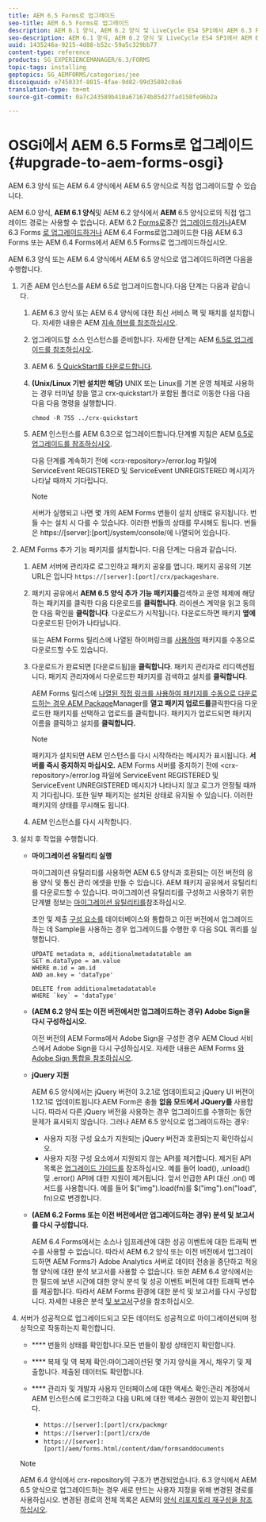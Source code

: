 ```yaml
---
title: AEM 6.5 Forms로 업그레이드
seo-title: AEM 6.5 Forms로 업그레이드
description: AEM 6.1 양식, AEM 6.2 양식 및 LiveCycle ES4 SP1에서 AEM 6.3 Forms로 직접 업그레이드할 수 있습니다.
seo-description: AEM 6.1 양식, AEM 6.2 양식 및 LiveCycle ES4 SP1에서 AEM 6.3 Forms로 직접 업그레이드할 수 있습니다.
uuid: 1435246a-9215-4d88-b52c-59a5c329bb77
content-type: reference
products: SG_EXPERIENCEMANAGER/6.3/FORMS
topic-tags: installing
geptopics: SG_AEMFORMS/categories/jee
discoiquuid: e745033f-8015-4fae-9d82-99d35802c0a6
translation-type: tm+mt
source-git-commit: 0a7c243589b410a671674b85d27fad158fe96b2a

---
```



# OSGi에서 AEM 6.5 Forms로 업그레이드 {#upgrade-to-aem-forms-osgi}

AEM 6.3 양식 또는 AEM 6.4 양식에서 AEM 6.5 양식으로 직접 업그레이드할 수 있습니다.

AEM 6.0 양식, **AEM 6.1 양식**&#x200B;및 AEM 6.2 양식에서 **AEM** 6.5 양식으로의 직접 업그레이드 경로는 사용할 수 없습니다. AEM 6.2 [Forms로](https://helpx.adobe.com/experience-manager/6-2/forms/using/upgrade.html)중간 [업그레이드하거나](https://helpx.adobe.com/experience-manager/6-3/forms/using/upgrade.html)AEM 6.3 Forms [로 업그레이드하거나](/help/forms/using/upgrade.md) AEM 6.4 Forms로업그레이드한 다음 AEM 6.3 Forms 또는 AEM 6.4 Forms에서 AEM 6.5 Forms로 업그레이드하십시오.

AEM 6.3 양식 또는 AEM 6.4 양식에서 AEM 6.5 양식으로 업그레이드하려면 다음을 수행합니다.

1. 기존 AEM 인스턴스를 AEM 6.5로 업그레이드합니다.다음 단계는 다음과 같습니다.

   1. AEM 6.3 양식 또는 AEM 6.4 양식에 대한 최신 서비스 팩 및 패치를 설치합니다. 자세한 내용은 AEM [지속 허브를 참조하십시오](https://helpx.adobe.com/experience-manager/aem-releases-updates.html).
   1. 업그레이드할 소스 인스턴스를 준비합니다. 자세한 단계는 AEM [6.5로 업그레이드를 참조하십시오](/help/sites-deploying/upgrade.md).
   1. AEM 6. [5 QuickStart를 다운로드합니다](/help/sites-deploying/deploy.md#getting%20the%20software).
   1. **(Unix/Linux 기반 설치만 해당)** UNIX 또는 Linux를 기본 운영 체제로 사용하는 경우 터미널 창을 열고 crx-quickstart가 포함된 폴더로 이동한 다음 다음 다음 다음 명령을 실행합니다.

      `chmod -R 755 ../crx-quickstart`

   1. AEM 인스턴스를 AEM 6.3으로 업그레이드합니다.단계별 지침은 AEM [6.5로 업그레이드를 참조하십시오](/help/sites-deploying/upgrade.md).

      다음 단계를 계속하기 전에 &lt;crx-repository>/error.log 파일에 ServiceEvent REGISTERED 및 ServiceEvent UNREGISTERED 메시지가 나타날 때까지 기다립니다.

      >[!NOTE]
      >
      >서버가 실행되고 나면 몇 개의 AEM Forms 번들이 설치 상태로 유지됩니다. 번들 수는 설치 시 다를 수 있습니다. 이러한 번들의 상태를 무시해도 됩니다. 번들은 https://[server]:[port]/system/console/에 나열되어 있습니다.

1. AEM Forms 추가 기능 패키지를 설치합니다. 다음 단계는 다음과 같습니다.

   1. AEM 서버에 관리자로 로그인하고 패키지 공유를 엽니다. 패키지 공유의 기본 URL은 입니다 `https://[server]:[port]/crx/packageshare`.
   1. 패키지 공유에서 **AEM 6.5 양식 추가 기능 패키지를**&#x200B;검색하고 운영 체제에 해당하는 패키지를 클릭한 다음 다운로드를 **클릭합니다**. 라이센스 계약을 읽고 동의한 다음 확인을 **클릭합니다**. 다운로드가 시작됩니다. 다운로드하면 패키지 **옆에** 다운로드된 단어가 나타납니다.

      또는 AEM Forms 릴리스에 나열된 하이퍼링크를 [사용하여](https://helpx.adobe.com/aem-forms/kb/aem-forms-releases.html) 패키지를 수동으로 다운로드할 수도 있습니다.

   1. 다운로드가 완료되면 [다운로드됨]을 **클릭합니다**. 패키지 관리자로 리디렉션됩니다. 패키지 관리자에서 다운로드한 패키지를 검색하고 설치를 **클릭합니다**.

      AEM Forms 릴리스에 [나열된 직접 링크를 사용하여 패키지를 수동으로 다운로드하는 경우 AEM Package](https://helpx.adobe.com/aem-forms/kb/aem-forms-releases.html)Manager를 **열고 패키지 업로드를**&#x200B;클릭한다음 다운로드한 패키지를 선택하고 업로드를 클릭합니다. 패키지가 업로드되면 패키지 이름을 클릭하고 설치를 **클릭합니다.**

      >[!NOTE]
      >
      >패키지가 설치되면 AEM 인스턴스를 다시 시작하라는 메시지가 표시됩니다. **서버를 즉시 중지하지 마십시오.** AEM Forms 서버를 중지하기 전에 &lt;crx-repository>/error.log 파일에 ServiceEvent REGISTERED 및 ServiceEvent UNREGISTERED 메시지가 나타나지 않고 로그가 안정될 때까지 기다립니다. 또한 일부 패키지는 설치된 상태로 유지될 수 있습니다. 이러한 패키지의 상태를 무시해도 됩니다.

   1. AEM 인스턴스를 다시 시작합니다.

1. 설치 후 작업을 수행합니다.

   * **마이그레이션 유틸리티 실행**

      마이그레이션 유틸리티를 사용하면 AEM 6.5 양식과 호환되는 이전 버전의 응용 양식 및 통신 관리 에셋을 만들 수 있습니다. AEM 패키지 공유에서 유틸리티를 다운로드할 수 있습니다. 마이그레이션 유틸리티를 구성하고 사용하기 위한 단계별 정보는 [마이그레이션 유틸리티를](../../forms/using/migration-utility.md)참조하십시오.

      초안 및 제출 [구성 요소를](https://helpx.adobe.com/experience-manager/6-3/forms/using/integrate-draft-submission-database.html) 데이터베이스와 통합하고 이전 버전에서 업그레이드하는 데 Sample을 사용하는 경우 업그레이드를 수행한 후 다음 SQL 쿼리를 실행합니다.

      ```
      UPDATE metadata m, additionalmetadatatable am
      SET m.dataType = am.value
      WHERE m.id = am.id
      AND am.key = 'dataType'
      ```

      ```
      DELETE from additionalmetadatatable
      WHERE `key` = 'dataType'
      ```

   * **(AEM 6.2 양식 또는 이전 버전에서만 업그레이드하는 경우) Adobe Sign을 다시 구성하십시오.**

      이전 버전의 AEM Forms에서 Adobe Sign을 구성한 경우 AEM Cloud 서비스에서 Adobe Sign을 다시 구성하십시오. 자세한 내용은 AEM Forms [와 Adobe Sign 통합을 참조하십시오](../../forms/using/adobe-sign-integration-adaptive-forms.md).

   * **jQuery 지원**

      AEM 6.5 양식에서는 jQuery 버전이 3.2.1로 업데이트되고 jQuery UI 버전이 1.12.1로 업데이트됩니다.AEM Form은 충돌 **없음 모드에서 JQuery를** 사용합니다. 따라서 다른 jQuery 버전을 사용하는 경우 업그레이드를 수행하는 동안 문제가 표시되지 않습니다. 그러나 AEM 6.5 양식으로 업그레이드하는 경우:

      * 사용자 지정 구성 요소가 지원되는 jQuery 버전과 호환되는지 확인하십시오.
      * 사용자 지정 구성 요소에서 지원되지 않는 API를 제거합니다. 제거된 API 목록은 [업그레이드 가이드를](https://jquery.com/upgrade-guide/3.0/) 참조하십시오. 예를 들어 load(), .unload() 및 .error() API에 대한 지원이 제거됩니다. 앞서 언급한 API 대신 .on() 메서드를 사용합니다. 예를 들어 $(&quot;img&quot;).load(fn)를 $(&quot;img&quot;).on(&quot;load&quot;, fn)으로 변경합니다.
   * **(AEM 6.2 Forms 또는 이전 버전에서만 업그레이드하는 경우) 분석 및 보고서를 다시 구성합니다.**

      AEM 6.4 Forms에서는 소스나 임프레션에 대한 성공 이벤트에 대한 트래픽 변수를 사용할 수 없습니다. 따라서 AEM 6.2 양식 또는 이전 버전에서 업그레이드하면 AEM Forms가 Adobe Analytics 서버로 데이터 전송을 중단하고 적응형 양식에 대한 분석 보고서를 사용할 수 없습니다. 또한 AEM 6.4 양식에서는 한 필드에 보낸 시간에 대한 양식 분석 및 성공 이벤트 버전에 대한 트래픽 변수를 제공합니다. 따라서 AEM Forms 환경에 대한 분석 및 보고서를 다시 구성합니다. 자세한 내용은 분석 [및 보고서](../../forms/using/configure-analytics-forms-documents.md)구성을 참조하십시오.


1. 서버가 성공적으로 업그레이드되고 모든 데이터도 성공적으로 마이그레이션되며 정상적으로 작동하는지 확인합니다.

   * **** 번들의 상태를 확인합니다.모든 번들이 활성 상태인지 확인합니다.
   * **** 복제 및 역 복제 확인:마이그레이션된 몇 가지 양식을 게시, 채우기 및 제출합니다. 제출된 데이터도 확인합니다.
   * **** 관리자 및 개발자 사용자 인터페이스에 대한 액세스 확인:관리 계정에서 AEM 인스턴스에 로그인하고 다음 URL에 대한 액세스 권한이 있는지 확인합니다.

      * `https://[server]:[port]/crx/packmgr`
      * `https://[server]:[port]/crx/de`
      * `https://[server]:[port]/aem/forms.html/content/dam/formsanddocuments`
   >[!NOTE]
   AEM 6.4 양식에서 crx-repository의 구조가 변경되었습니다. 6.3 양식에서 AEM 6.5 양식으로 업그레이드하는 경우 새로 만드는 사용자 지정을 위해 변경된 경로를 사용하십시오. 변경된 경로의 전체 목록은 AEM의 [양식 리포지토리 재구성을 참조하십시오](/help/sites-deploying/forms-repository-restructuring-in-aem-6-5.md).

